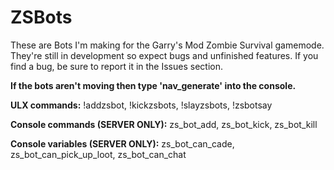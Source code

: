 # ZSBots
These are Bots I'm making for the Garry's Mod Zombie Survival gamemode. They're still in development so expect bugs and unfinished features. If you find a bug, be sure to report it in the Issues section.

**If the bots aren't moving then type 'nav_generate' into the console.**

**ULX commands:**
!addzsbot, 
!kickzsbots, 
!slayzsbots, 
!zsbotsay

**Console commands (SERVER ONLY):**
zs_bot_add, 
zs_bot_kick, 
zs_bot_kill

**Console variables (SERVER ONLY):**
zs_bot_can_cade, 
zs_bot_can_pick_up_loot, 
zs_bot_can_chat

